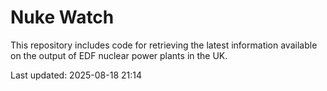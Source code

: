 # Nuke Watch

This repository includes code for retrieving the latest information available on the output of EDF nuclear power plants in the UK.

Last updated: 2025-08-18 21:14